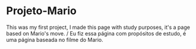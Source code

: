 # Projeto-Mario
This was my first project, I made this page with study purposes, it's a page based on Mario's move. / 
Eu fiz essa página com propósitos de estudo, é uma página baseada no filme do Mario.
